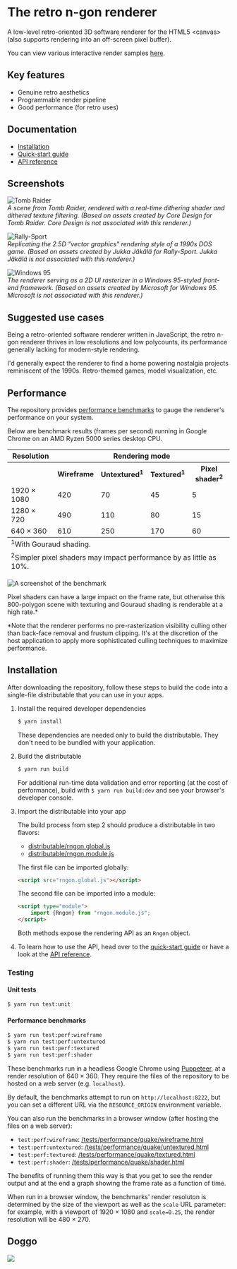 # The retro n-gon renderer

A low-level retro-oriented 3D software renderer for the HTML5 \<canvas\> (also supports rendering into an off-screen pixel buffer).

You can view various interactive render samples [here](https://leikareipa.github.io/retro-ngon/samples/).

## Key features

- Genuine retro aesthetics
- Programmable render pipeline
- Good performance (for retro uses)

## Documentation

- [Installation](#installation)
- [Quick-start guide](/docs/quick-start.md)
- [API reference](/docs/api-reference.md)

## Screenshots

![Tomb Raider](/screenshot1.png)\
*A scene from Tomb Raider, rendered with a real-time dithering shader and dithered texture filtering. (Based on assets created by Core Design for Tomb Raider. Core Design is not associated with this renderer.)*

![Rally-Sport](/screenshot2.png)\
*Replicating the 2.5D "vector graphics" rendering style of a 1990s DOS game. (Based on assets created by Jukka Jäkälä for Rally-Sport. Jukka Jäkälä is not associated with this renderer.)*

![Windows 95](/screenshot3.png)\
*The renderer serving as a 2D UI rasterizer in a Windows 95-styled front-end framework. (Based on assets created by Microsoft for Windows 95. Microsoft is not associated with this renderer.)*

## Suggested use cases

Being a retro-oriented software renderer written in JavaScript, the retro n-gon renderer thrives in low resolutions and low polycounts, its performance generally lacking for modern-style rendering.

I'd generally expect the renderer to find a home powering nostalgia projects reminiscent of the 1990s. Retro-themed games, model visualization, etc.

## Performance

The repository provides [performance benchmarks](#performance-benchmarks) to gauge the renderer's performance on your system.

Below are benchmark results (frames per second) running in Google Chrome on an AMD Ryzen 5000 series desktop CPU.

<table>
    <tr>
        <th>Resolution</th>
        <th colspan="4">Rendering mode</th>
    </tr>
    <tr>
        <th></th>
        <th>Wireframe</th>
        <th>Untextured<sup>1</sup></th>
        <th>Textured<sup>1</sup></th>
        <th>Pixel shader<sup>2</sup></th>
    </tr>
    <tr>
        <td>1920 &times; 1080</td>
        <td>420</td>
        <td>70</td>
        <td>45</td>
        <td>5</td>
    </tr>
    <tr>
        <td>1280 &times; 720</td>
        <td>490</td>
        <td>110</td>
        <td>80</td>
        <td>15</td>
    </tr>
    <tr>
        <td>640 &times; 360</td>
        <td>610</td>
        <td>250</td>
        <td>170</td>
        <td>60</td>
    </tr>
    <tfoot>
        <tr>
            <td colspan="5">
                <sup>1</sup>With Gouraud shading.
            </td>
        </tr>
        <tr>
            <td colspan="5">
                <sup>2</sup>Simpler pixel shaders may impact performance by as little as 10%.
            </td>
        </tr>
    </tfoot>
</table>

![A screenshot of the benchmark](/docs/images/bench-quake.jpg)

Pixel shaders can have a large impact on the frame rate, but otherwise this 800-polygon scene with texturing and Gouraud shading is renderable at a high rate.*

\*Note that the renderer performs no pre-rasterization visibility culling other than back-face removal and frustum clipping. It's at the discretion of the host application to apply more sophisticated culling techniques to maximize performance.

## Installation

After downloading the repository, follow these steps to build the code into a single-file distributable that you can use in your apps.

1. Install the required developer dependencies

    ```bash
    $ yarn install
    ```

    These dependencies are needed only to build the distributable. They don't need to be bundled with your application.

2. Build the distributable

    ```bash
    $ yarn run build
    ```

    For additional run-time data validation and error reporting (at the cost of performance), build with `$ yarn run build:dev` and see your browser's developer console.

3. Import the distributable into your app

    The build process from step 2 should produce a distributable in two flavors:

    - [distributable/rngon.global.js](/distributable/rngon.global.js)
    - [distributable/rngon.module.js](/distributable/rngon.module.js)

    The first file can be imported globally:

    ```html
    <script src="rngon.global.js"></script>
    ```

    The second file can be imported into a module:

    ```html
    <script type="module">
        import {Rngon} from "rngon.module.js";
    </script>
    ```

    Both methods expose the rendering API as an `Rngon` object.
    
4. To learn how to use the API, head over to the [quick-start guide](/docs/quick-start.md) or have a look at the [API reference](/docs/api-reference.md).

### Testing

#### Unit tests

```bash
$ yarn run test:unit
```

#### Performance benchmarks

```bash
$ yarn run test:perf:wireframe
$ yarn run test:perf:untextured
$ yarn run test:perf:textured
$ yarn run test:perf:shader
```

These benchmarks run in a headless Google Chrome using [Puppeteer](https://github.com/puppeteer/puppeteer), at a render resolution of 640 &times; 360. They require the files of the repository to be hosted on a web server (e.g. `localhost`).

By default, the benchmarks attempt to run on `http://localhost:8222`, but you can set a different URL via the `RESOURCE_ORIGIN` environment variable.

You can also run the benchmarks in a browser window (after hosting the files on a web server):

- `test:perf:wireframe`: [/tests/performance/quake/wireframe.html]()
- `test:perf:untextured`: [/tests/performance/quake/untextured.html]()
- `test:perf:textured`: [/tests/performance/quake/textured.html]()
- `test:perf:shader`: [/tests/performance/quake/shader.html]()

The benefits of running them this way is that you get to see the render output and at the end a graph showing the frame rate as a function of time.

When run in a browser window, the benchmarks' render resoluton is determined by the size of the viewport as well as the `scale` URL parameter: for example, with a viewport of 1920 &times; 1080 and `scale=0.25`, the render resolution will be 480 &times; 270.

## Doggo

![](./dog1.jpg)
